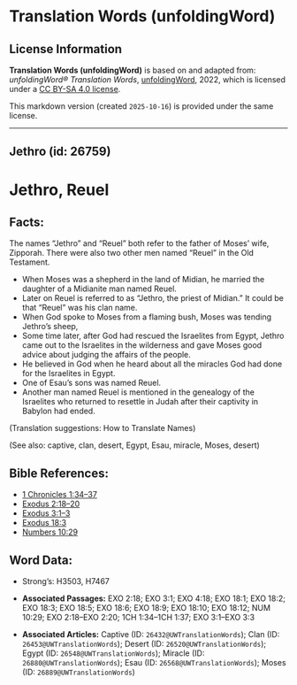 # Translation Words (unfoldingWord)

## License Information

**Translation Words (unfoldingWord)** is based on and adapted from: _unfoldingWord® Translation Words_, [unfoldingWord](https://unfoldingword.org/utw), 2022, which is licensed under a [CC BY-SA 4.0 license](https://creativecommons.org/licenses/by-sa/4.0/legalcode.en).

This markdown version (created `2025-10-16`) is provided under the same license.



--------------------------------

## Jethro (id: 26759)

Jethro, Reuel
=============

Facts:
------

The names “Jethro” and “Reuel” both refer to the father of Moses’ wife, Zipporah. There were also two other men named “Reuel” in the Old Testament.

* When Moses was a shepherd in the land of Midian, he married the daughter of a Midianite man named Reuel.
* Later on Reuel is referred to as “Jethro, the priest of Midian.” It could be that “Reuel” was his clan name.
* When God spoke to Moses from a flaming bush, Moses was tending Jethro’s sheep,
* Some time later, after God had rescued the Israelites from Egypt, Jethro came out to the Israelites in the wilderness and gave Moses good advice about judging the affairs of the people.
* He believed in God when he heard about all the miracles God had done for the Israelites in Egypt.
* One of Esau’s sons was named Reuel.
* Another man named Reuel is mentioned in the genealogy of the Israelites who returned to resettle in Judah after their captivity in Babylon had ended.

(Translation suggestions: How to Translate Names)

(See also: captive, clan, desert, Egypt, Esau, miracle, Moses, desert)

Bible References:
-----------------

* [1 Chronicles 1:34–37](https://ref.ly/1Chr1:34-1Chr1:37)
* [Exodus 2:18–20](https://ref.ly/Exod2:18-Exod2:20)
* [Exodus 3:1–3](https://ref.ly/Exod3:1-Exod3:3)
* [Exodus 18:3](https://ref.ly/Exod18:3)
* [Numbers 10:29](https://ref.ly/Num10:29)

Word Data:
----------

* Strong’s: H3503, H7467

* **Associated Passages:** EXO 2:18; EXO 3:1; EXO 4:18; EXO 18:1; EXO 18:2; EXO 18:3; EXO 18:5; EXO 18:6; EXO 18:9; EXO 18:10; EXO 18:12; NUM 10:29; EXO 2:18–EXO 2:20; 1CH 1:34–1CH 1:37; EXO 3:1–EXO 3:3
* **Associated Articles:** Captive (ID: `26432@UWTranslationWords`); Clan (ID: `26453@UWTranslationWords`); Desert (ID: `26520@UWTranslationWords`); Egypt (ID: `26548@UWTranslationWords`); Miracle (ID: `26880@UWTranslationWords`); Esau (ID: `26568@UWTranslationWords`); Moses (ID: `26889@UWTranslationWords`)

